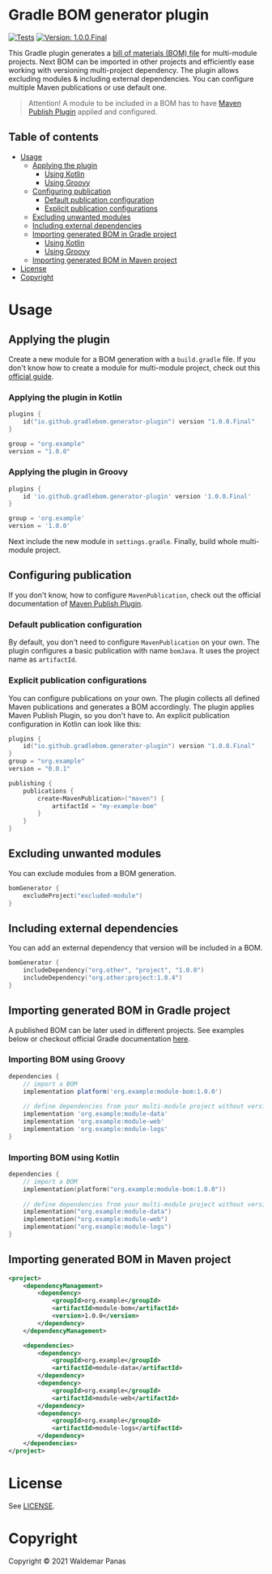 # Gradle BOM generator plugin

[![Tests](https://github.com/gradle-bom/gradle-bom-generator-plugin/actions/workflows/ci.yml/badge.svg)](https://github.com/gradle-bom/gradle-bom-generator-plugin/actions/workflows/ci.yml)
[![Version: 1.0.0.Final](https://img.shields.io/badge/Version-1.0.0.Final-blue)](https://plugins.gradle.org/plugin/io.github.gradlebom.generator-plugin/1.0.0.Final)

This Gradle plugin generates a [bill of materials (BOM) file]
for multi-module projects. Next BOM can be imported in other projects and efficiently ease working with versioning
multi-project dependency. The plugin allows excluding modules & including external dependencies.
You can configure multiple Maven publications or use default one.

> Attention! A module to be included in a BOM has to have [Maven Publish Plugin] applied
> and configured.

## Table of contents

* [Usage](#usage)
    * [Applying the plugin](#applying-the-plugin)
      * [Using Kotlin](#applying-the-plugin-in-kotlin)
      * [Using Groovy](#applying-the-plugin-in-groovy)
    * [Configuring publication](#configuring-publication)
      * [Default publication configuration](#default-publication-configuration)
      * [Explicit publication configurations](#explicit-publication-configurations)
    * [Excluding unwanted modules](#excluding-unwanted-modules)
    * [Including external dependencies](#including-external-dependencies)
    * [Importing generated BOM in Gradle project](#importing-generated-bom-in-gradle-project)
      * [Using Kotlin](#importing-bom-using-kotlin)
      * [Using Groovy](#importing-bom-using-groovy)
    * [Importing generated BOM in Maven project](#importing-generated-bom-in-maven-project)
* [License](#license)
* [Copyright](#copyright)

# Usage

## Applying the plugin

Create a new module for a BOM generation with a `build.gradle` file. If you don't know how to create a module for
multi-module project, check out this [official guide].

### Applying the plugin in Kotlin

```kotlin
plugins {
    id("io.github.gradlebom.generator-plugin") version "1.0.0.Final"
}

group = "org.example"
version = "1.0.0"
```

### Applying the plugin in Groovy

```groovy
plugins {
    id 'io.github.gradlebom.generator-plugin' version '1.0.0.Final'
}

group = 'org.example'
version = '1.0.0'
```

Next include the new module in `settings.gradle`. Finally, build whole multi-module project.

## Configuring publication

If you don't know, how to configure `MavenPublication`,
check out the official documentation of [Maven Publish Plugin].

### Default publication configuration

By default, you don't need to configure `MavenPublication`
on your own. The plugin configures a basic publication
with name `bomJava`. It uses the project name as `artifactId`.

### Explicit publication configurations

You can configure publications on your own. The plugin collects
all defined Maven publications and generates a BOM accordingly.
The plugin applies Maven Publish Plugin, so you don't have to.
An explicit publication configuration in Kotlin can look like this:

```kotlin
plugins {
    id("io.github.gradlebom.generator-plugin") version "1.0.0.Final"
}
group = "org.example"
version = "0.0.1"

publishing {
    publications {
        create<MavenPublication>("maven") {
            artifactId = "my-example-bom"
        }
    }
}
```

## Excluding unwanted modules

You can exclude modules from a BOM generation.

```kotlin
bomGenerator {
    excludeProject("excluded-module")
}
```

## Including external dependencies

You can add an external dependency that version will be included in a BOM.

```kotlin
bomGenerator {
    includeDependency("org.other", "project", "1.0.0")
    includeDependency("org.other:project:1.0.4")
}
```

## Importing generated BOM in Gradle project

A published BOM can be later used in different projects. See examples below
or checkout official Gradle documentation 
[here](https://docs.gradle.org/current/userguide/platforms.html#sub:bom_import).

### Importing BOM using Groovy

```groovy
dependencies {
    // import a BOM
    implementation platform('org.example:module-bom:1.0.0')
    
    // define dependencies from your multi-module project without versions
    implementation 'org.example:module-data'
    implementation 'org.example:module-web'
    implementation 'org.example:module-logs'
}
```

### Importing BOM using Kotlin

```kotlin
dependencies {
    // import a BOM
    implementation(platform("org.example:module-bom:1.0.0"))
    
    // define dependencies from your multi-module project without versions
    implementation("org.example:module-data")
    implementation("org.example:module-web")
    implementation("org.example:module-logs")
}
```

## Importing generated BOM in Maven project

```xml
<project>
    <dependencyManagement>
        <dependency>
            <groupId>org.example</groupId>
            <artifactId>module-bom</artifactId>
            <version>1.0.0</version>
        </dependency>
    </dependencyManagement>

    <dependencies>
        <dependency>
            <groupId>org.example</groupId>
            <artifactId>module-data</artifactId>
        </dependency>
        <dependency>
            <groupId>org.example</groupId>
            <artifactId>module-web</artifactId>
        </dependency>
        <dependency>
            <groupId>org.example</groupId>
            <artifactId>module-logs</artifactId>
        </dependency>
    </dependencies>
</project>
```

# License

See [LICENSE](./LICENSE).

# Copyright

Copyright © 2021 Waldemar Panas

[bill of materials (BOM) file]: https://maven.apache.org/guides/introduction/introduction-to-dependency-mechanism.html#Importing_Dependencies

[official guide]: https://docs.gradle.org/current/userguide/multi_project_builds.html#sec:creating_multi_project_builds

[Maven Publish Plugin]: https://docs.gradle.org/current/userguide/publishing_maven.html